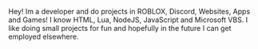 Hey! Im a developer and do projects in ROBLOX, Discord, Websites, Apps and Games! I know HTML, Lua, NodeJS, JavaScript and Microsoft VBS.
I like doing small projects for fun and hopefully in the future I can get employed elsewhere.
